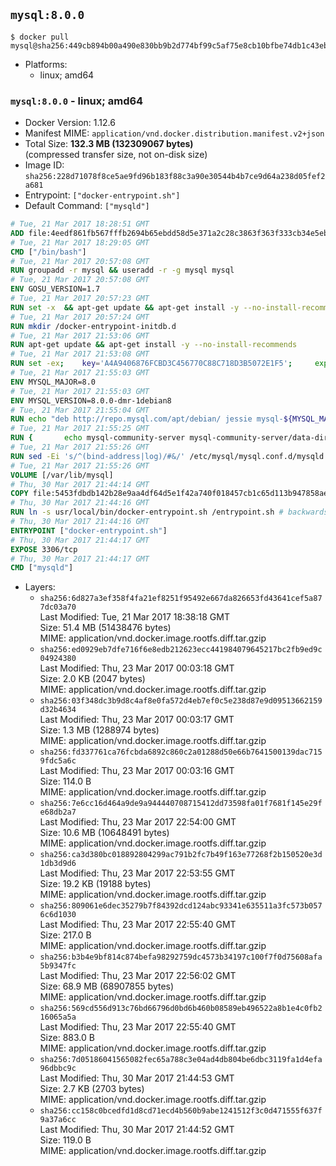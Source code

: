 ## `mysql:8.0.0`

```console
$ docker pull mysql@sha256:449cb894b00a490e830bb9b2d774bf99c5af75e8cb10bfbe74db1c43eb12b211
```

-	Platforms:
	-	linux; amd64

### `mysql:8.0.0` - linux; amd64

-	Docker Version: 1.12.6
-	Manifest MIME: `application/vnd.docker.distribution.manifest.v2+json`
-	Total Size: **132.3 MB (132309067 bytes)**  
	(compressed transfer size, not on-disk size)
-	Image ID: `sha256:228d71078f8ce5ae9fd96b183f88c3a90e30544b4b7ce9d64a238d05fef2a681`
-	Entrypoint: `["docker-entrypoint.sh"]`
-	Default Command: `["mysqld"]`

```dockerfile
# Tue, 21 Mar 2017 18:28:51 GMT
ADD file:4eedf861fb567fffb2694b65ebdd58d5e371a2c28c3863f363f333cb34e5eb7b in / 
# Tue, 21 Mar 2017 18:29:05 GMT
CMD ["/bin/bash"]
# Tue, 21 Mar 2017 20:57:08 GMT
RUN groupadd -r mysql && useradd -r -g mysql mysql
# Tue, 21 Mar 2017 20:57:08 GMT
ENV GOSU_VERSION=1.7
# Tue, 21 Mar 2017 20:57:23 GMT
RUN set -x 	&& apt-get update && apt-get install -y --no-install-recommends ca-certificates wget && rm -rf /var/lib/apt/lists/* 	&& wget -O /usr/local/bin/gosu "https://github.com/tianon/gosu/releases/download/$GOSU_VERSION/gosu-$(dpkg --print-architecture)" 	&& wget -O /usr/local/bin/gosu.asc "https://github.com/tianon/gosu/releases/download/$GOSU_VERSION/gosu-$(dpkg --print-architecture).asc" 	&& export GNUPGHOME="$(mktemp -d)" 	&& gpg --keyserver ha.pool.sks-keyservers.net --recv-keys B42F6819007F00F88E364FD4036A9C25BF357DD4 	&& gpg --batch --verify /usr/local/bin/gosu.asc /usr/local/bin/gosu 	&& rm -r "$GNUPGHOME" /usr/local/bin/gosu.asc 	&& chmod +x /usr/local/bin/gosu 	&& gosu nobody true 	&& apt-get purge -y --auto-remove ca-certificates wget
# Tue, 21 Mar 2017 20:57:24 GMT
RUN mkdir /docker-entrypoint-initdb.d
# Tue, 21 Mar 2017 21:53:06 GMT
RUN apt-get update && apt-get install -y --no-install-recommends 		pwgen 		openssl 		perl 	&& rm -rf /var/lib/apt/lists/*
# Tue, 21 Mar 2017 21:53:08 GMT
RUN set -ex; 	key='A4A9406876FCBD3C456770C88C718D3B5072E1F5'; 	export GNUPGHOME="$(mktemp -d)"; 	gpg --keyserver ha.pool.sks-keyservers.net --recv-keys "$key"; 	gpg --export "$key" > /etc/apt/trusted.gpg.d/mysql.gpg; 	rm -r "$GNUPGHOME"; 	apt-key list > /dev/null
# Tue, 21 Mar 2017 21:55:03 GMT
ENV MYSQL_MAJOR=8.0
# Tue, 21 Mar 2017 21:55:03 GMT
ENV MYSQL_VERSION=8.0.0-dmr-1debian8
# Tue, 21 Mar 2017 21:55:04 GMT
RUN echo "deb http://repo.mysql.com/apt/debian/ jessie mysql-${MYSQL_MAJOR}" > /etc/apt/sources.list.d/mysql.list
# Tue, 21 Mar 2017 21:55:25 GMT
RUN { 		echo mysql-community-server mysql-community-server/data-dir select ''; 		echo mysql-community-server mysql-community-server/root-pass password ''; 		echo mysql-community-server mysql-community-server/re-root-pass password ''; 		echo mysql-community-server mysql-community-server/remove-test-db select false; 	} | debconf-set-selections 	&& apt-get update && apt-get install -y mysql-server="${MYSQL_VERSION}" && rm -rf /var/lib/apt/lists/* 	&& rm -rf /var/lib/mysql && mkdir -p /var/lib/mysql /var/run/mysqld 	&& chown -R mysql:mysql /var/lib/mysql /var/run/mysqld 	&& chmod 777 /var/run/mysqld
# Tue, 21 Mar 2017 21:55:26 GMT
RUN sed -Ei 's/^(bind-address|log)/#&/' /etc/mysql/mysql.conf.d/mysqld.cnf 	&& echo '[mysqld]\nskip-host-cache\nskip-name-resolve' > /etc/mysql/conf.d/docker.cnf
# Tue, 21 Mar 2017 21:55:26 GMT
VOLUME [/var/lib/mysql]
# Thu, 30 Mar 2017 21:44:14 GMT
COPY file:5453fdbdb142b28e9aa4df64d5e1f42a740f018457cb1c65d113b947858ae314 in /usr/local/bin/ 
# Thu, 30 Mar 2017 21:44:16 GMT
RUN ln -s usr/local/bin/docker-entrypoint.sh /entrypoint.sh # backwards compat
# Thu, 30 Mar 2017 21:44:16 GMT
ENTRYPOINT ["docker-entrypoint.sh"]
# Thu, 30 Mar 2017 21:44:17 GMT
EXPOSE 3306/tcp
# Thu, 30 Mar 2017 21:44:17 GMT
CMD ["mysqld"]
```

-	Layers:
	-	`sha256:6d827a3ef358f4fa21ef8251f95492e667da826653fd43641cef5a877dc03a70`  
		Last Modified: Tue, 21 Mar 2017 18:38:18 GMT  
		Size: 51.4 MB (51438476 bytes)  
		MIME: application/vnd.docker.image.rootfs.diff.tar.gzip
	-	`sha256:ed0929eb7dfe716f6e8edb212623ecc441984079645217bc2fb9ed9c04924380`  
		Last Modified: Thu, 23 Mar 2017 00:03:18 GMT  
		Size: 2.0 KB (2047 bytes)  
		MIME: application/vnd.docker.image.rootfs.diff.tar.gzip
	-	`sha256:03f348dc3b9d8c4af8e0fa572d4eb7ef0c5e238d87e9d09513662159d32b4634`  
		Last Modified: Thu, 23 Mar 2017 00:03:17 GMT  
		Size: 1.3 MB (1288974 bytes)  
		MIME: application/vnd.docker.image.rootfs.diff.tar.gzip
	-	`sha256:fd337761ca76fcbda6892c860c2a01288d50e66b7641500139dac7159fdc5a6c`  
		Last Modified: Thu, 23 Mar 2017 00:03:16 GMT  
		Size: 114.0 B  
		MIME: application/vnd.docker.image.rootfs.diff.tar.gzip
	-	`sha256:7e6cc16d464a9de9a944440708715412dd73598fa01f7681f145e29fe68db2a7`  
		Last Modified: Thu, 23 Mar 2017 22:54:00 GMT  
		Size: 10.6 MB (10648491 bytes)  
		MIME: application/vnd.docker.image.rootfs.diff.tar.gzip
	-	`sha256:ca3d380bc018892804299ac791b2fc7b49f163e77268f2b150520e3d1db3d9d6`  
		Last Modified: Thu, 23 Mar 2017 22:53:55 GMT  
		Size: 19.2 KB (19188 bytes)  
		MIME: application/vnd.docker.image.rootfs.diff.tar.gzip
	-	`sha256:809061e6dec35279b7f84392dcd124abc93341e635511a3fc573b0576c6d1030`  
		Last Modified: Thu, 23 Mar 2017 22:55:40 GMT  
		Size: 217.0 B  
		MIME: application/vnd.docker.image.rootfs.diff.tar.gzip
	-	`sha256:b3b4e9bf814c874befa98292759dc4573b34197c100f7f0d75608afa5b9347fc`  
		Last Modified: Thu, 23 Mar 2017 22:56:02 GMT  
		Size: 68.9 MB (68907855 bytes)  
		MIME: application/vnd.docker.image.rootfs.diff.tar.gzip
	-	`sha256:569cd556d913c76bd66796d0bd6b460b08589eb496522a8b1e4c0fb216065a5a`  
		Last Modified: Thu, 23 Mar 2017 22:55:40 GMT  
		Size: 883.0 B  
		MIME: application/vnd.docker.image.rootfs.diff.tar.gzip
	-	`sha256:7d05186041565082fec65a788c3e04ad4db804be6dbc3119fa1d4efa96dbbc9c`  
		Last Modified: Thu, 30 Mar 2017 21:44:53 GMT  
		Size: 2.7 KB (2703 bytes)  
		MIME: application/vnd.docker.image.rootfs.diff.tar.gzip
	-	`sha256:cc158c0bcedfd1d8cd71ecd4b560b9abe1241512f3c0d471555f637f9a37a6cc`  
		Last Modified: Thu, 30 Mar 2017 21:44:52 GMT  
		Size: 119.0 B  
		MIME: application/vnd.docker.image.rootfs.diff.tar.gzip
